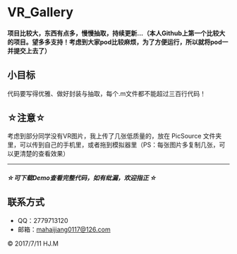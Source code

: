 # VR_Gallery

#### 项目比较大，东西有点多，慢慢抽取，持续更新...（本人Github上第一个比较大的项目。望多多支持！考虑到大家pod比较麻烦，为了方便运行，所以就将pod一并提交上去了）

## 小目标
代码要写得优雅、做好封装与抽取，每个.m文件都不能超过三百行代码！

## ☆注意☆
考虑到部分同学没有VR图片，我上传了几张低质量的，放在 PicSource 文件夹里，可以传到自己的手机里，或者拖到模拟器里（PS：每张图片多复制几张，可以更清楚的查看效果）

---
##### ☆*可下载Demo查看完整代码，如有纰漏，欢迎指正* ☆
## 联系方式
* QQ：2779713120
* 邮箱：mahaijiang0117@126.com

<div class="footer">
	&copy; 2017/7/11 HJ.M
</div>
